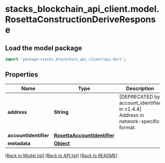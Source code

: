 # stacks_blockchain_api_client.model.RosettaConstructionDeriveResponse

## Load the model package
```dart
import 'package:stacks_blockchain_api_client/api.dart';
```

## Properties
Name | Type | Description | Notes
------------ | ------------- | ------------- | -------------
**address** | **String** | [DEPRECATED by account_identifier in v1.4.4] Address in network-specific format. | [optional] 
**accountIdentifier** | [**RosettaAccountIdentifier**](RosettaAccountIdentifier.md) |  | [optional] 
**metadata** | [**Object**](.md) |  | [optional] 

[[Back to Model list]](../README.md#documentation-for-models) [[Back to API list]](../README.md#documentation-for-api-endpoints) [[Back to README]](../README.md)


